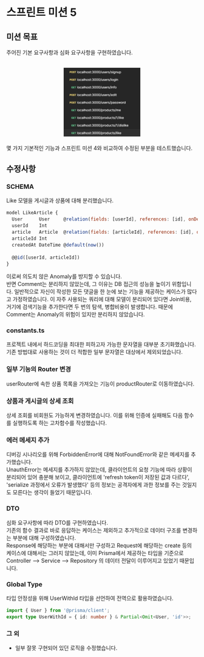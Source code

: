 # 스프린트 미션 5

## 미션 목표

주어진 기본 요구사항과 심화 요구사항을 구현하였습니다.<br/><br/>

<div align="center">
<img src="./post.png" width="40%" height="40%">
</div>
<br/>
몇 가지 기본적인 기능과 스프린트 미션 4와 비교하여 수정된 부분을 테스트했습니다.

## 수정사항

### SCHEMA

Like 모델을 게시글과 상품에 대해 분리했습니다.

```javascript
model LikeArticle {
  User      User     @relation(fields: [userId], references: [id], onDelete: Cascade)
  userId    Int
  article   Article  @relation(fields: [articleId], references: [id], onDelete: Cascade)
  articleId Int
  createdAt DateTime @default(now())

  @@id([userId, articleId])
}
```

이로써 의도치 않은 Anomaly를 방지할 수 있습니다.<br/>
반면 Comment는 분리하지 않았는데, 그 이유는 DB 접근의 성능을 높이기 위함입니다. 일반적으로 자신이 작성한 모든 댓글을 한 눈에 보는 기능을 제공하는 케이스가 많다고 가정하였습니다. 이 자주 사용되는 쿼리에 대해 모델이 분리되어 있다면 Join비용, 거기에 검색기능을 추가한다면 두 번의 탐색, 병합비용이 발생합니다.
때문에 Comment는 Anomaly의 위험이 있지만 분리하지 않았습니다.

### constants.ts

프로젝트 내에서 하드코딩을 최대한 피하고자 가능한 문자열을 대부분 초기화했습니다. 기존 방법대로 사용하는 것이 더 적합한 일부 문자열은 대상에서 제외되었습니다.

### 일부 기능의 Router 변경

userRouter에 속한 상품 목록을 가져오는 기능이 productRouter로 이동하였습니다.

### 상품과 게시글의 상세 조회

상세 조회를 비회원도 가능하게 변경하였습니다. 이를 위해 인증에 실패해도 다음 함수를 실행하도록 하는 고차함수를 작성했습니다.

### 에러 메세지 추가

디버깅 시나리오를 위해 ForbiddenError에 대해 NotFoundError와 같은 메세지를 추가했습니다.<br/>
UnauthError는 메세지를 추가하지 않았는데, 클라이언트의 요청 기능에 따라 상황이 분리되어 있어 충분해 보이고, 클라이언트에 'refresh token이 저장된 값과 다르다', 'serialize 과정에서 오류가 발생했다' 등의 정보는 공격자에게 과한 정보를 주는 것일지도 모른다는 생각이 들었기 때문입니다.

### DTO

심화 요구사항에 따라 DTO를 구현하였습니다.<br/>
기존의 함수 결과로 바로 응답하는 케이스는 제외하고 추가적으로 데이터 구조를 변경하는 부분에 대해 구성하였습니다.<br/>
Response에 해당하는 부분에 대해서만 구성하고 Request에 해당하는 create 등의 케이스에 대해서는 그러지 않았는데, 이미 Prisma에서 제공하는 타입을 기준으로 Controller --> Service --> Repository 의 데이터 전달이 이루어지고 있었기 때문입니다.

### Global Type

타입 안정성을 위해 UserWithId 타입을 선언하여 전역으로 활용하였습니다.

```typescript
import { User } from '@prisma/client';
export type UserWithId = { id: number } & Partial<Omit<User, 'id'>>;
```

### 그 외

- 일부 잘못 구현되어 있던 로직을 수정했습니다.
